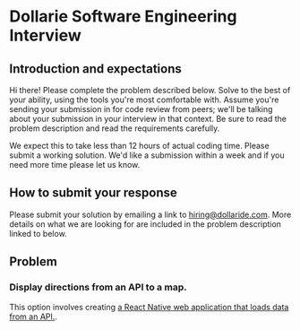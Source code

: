 # Dollarie Software Engineering Interview

## Introduction and expectations

Hi there! Please complete the problem described below. Solve to the best of your ability, using the tools you're most comfortable with. Assume you're sending your submission in for code review from peers; we'll be talking about your submission in your interview in that context. Be sure to read the problem description and read the requirements carefully. 

We expect this to take less than 12 hours of actual coding time. Please submit a working solution. We'd like a submission within a week and if you need more time please let us know. 

## How to submit your response

Please submit your solution by emailing a link to hiring@dollaride.com. More details on what we are looking for are included in the problem description linked to below.

## Problem 

### Display directions from an API to a map. 

This option involves creating [a React Native web application that loads data from an API.](DIRECTIONS_README.md).

